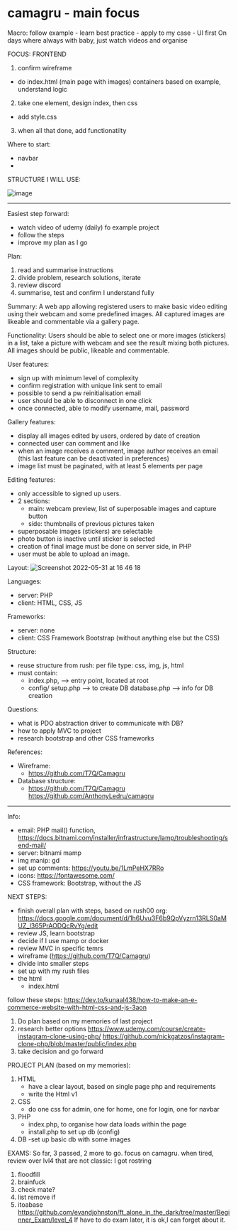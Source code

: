 # camagru - main focus

Macro: follow example - learn best practice - apply to my case - UI first
On days where always with baby, just watch videos and organise 

FOCUS: FRONTEND

1) confirm wireframe
- do index.html (main page with images)
    containers based on example, understand logic
2) take one element, design index, then css
- add style.css
3) when all that done, add functionatilty

Where to start:
- navbar
- 

STRUCTURE I WILL USE:

![image](https://user-images.githubusercontent.com/86101754/183259344-98acdb67-c749-496f-8435-e350956e9c99.png)

______

Easiest step forward:
- watch video of udemy (daily) fo example project
- follow the steps
- improve my plan as I go


Plan:
1) read and summarise instructions
2) divide problem, research solutions, iterate
3) review discord
4) summarise, test and confirm I understand fully

Summary: 
A web app allowing registered users to make basic video editing using their webcam and some predefined images. 
All captured images are likeable and commentable via a gallery page.

Functionality:
Users should be able to select one or more images (stickers) in a list, 
take a picture with webcam and see the result mixing both pictures.
All images should be public, likeable and commentable.

User features:
- sign up with minimum level of complexity
- confirm registration with unique link sent to email
- possible to send a pw reinitialisation email
- user should be able to disconnect in one click
- once connected, able to modify username, mail, password

Gallery features:
- display all images edited by users, ordered by date of creation
- connected user can comment and like
- when an image receives a comment, image author receives an email
(this last feature can be deactivated in preferences)
- image list must be paginated, with at least 5 elements per page

Editing features:
- only accessible to signed up users.
- 2 sections: 
    - main: webcam preview, list of superposable images and capture button
    - side: thumbnails of previous pictures taken
- superposable images (stickers) are selectable
- photo button is inactive until sticker is selected
- creation of final image must be done on server side, in PHP
- user must be able to upload an image.

Layout:
![Screenshot 2022-05-31 at 16 46 18](https://user-images.githubusercontent.com/86101754/171188870-69dcc1d1-5b4d-4dba-914e-a95035ddeeaa.png)

Languages:
- server: PHP
- client: HTML, CSS, JS

Frameworks:
- server: none
- client: CSS Framework Bootstrap (without anything else but the CSS)

Structure: 
- reuse structure from rush: per file type: css, img, js, html
- must contain: 
    - index.php, --> entry point, located at root
    - config/ 
        setup.php --> to create DB
        database.php --> info for DB creation

Questions:
- what is PDO abstraction driver to communicate with DB?
- how to apply MVC to project
- research bootstrap and other CSS frameworks

References:
- Wireframe:
    - https://github.com/T7Q/Camagru
- Database structure:
    - https://github.com/T7Q/Camagru
 https://github.com/AnthonyLedru/camagru

____________________________________________

Info:
- email: PHP mail() function, https://docs.bitnami.com/installer/infrastructure/lamp/troubleshooting/send-mail/
- server: bitnami mamp
- img manip: gd
- set up comments: https://youtu.be/1LmPeHX7RRo
- icons:  https://fontawesome.com/ 
- CSS framework: Bootstrap, without the JS


NEXT STEPS:
- finish overall plan with steps, based on rush00 org: https://docs.google.com/document/d/1h6Uvu3F6b9QpVyzrn13RLS0aMUZ_l365PrAODQcRvYg/edit
- review JS, learn bootstrap
- decide if I use mamp or docker
- review MVC in specific temrs
- wireframe (https://github.com/T7Q/Camagru)
- divide into smaller steps
- set up with my rush files
- the html 
    - index.html
 
follow these steps: https://dev.to/kunaal438/how-to-make-an-e-commerce-website-with-html-css-and-js-3aon


1) Do plan based on my memories of last project
2) research better options
    https://www.udemy.com/course/create-instagram-clone-using-php/
    https://github.com/nickgatzos/instagram-clone-php/blob/master/public/index.php
3) take decision and go forward

PROJECT PLAN (based on my memories):
1) HTML
    - have a clear layout, based on single page php and requirements
    - write the Html v1
2) CSS
    - do one css for admin, one for home, one for login, one for navbar
3) PHP
    - index.php, to organise how data loads within the page
    - install.php to set up db (config)
4) DB
    -set up basic db with some images



EXAMS:
So far, 3 passed, 2 more to go. 
focus on camagru. when tired, review over lvl4 that are not classic:
I got rostring
1) floodfill
2) brainfuck
3) check mate?
4) list remove if
5) itoabase
https://github.com/evandjohnston/ft_alone_in_the_dark/tree/master/Beginner_Exam/level_4
If have to do exam later, it is ok,I can forget about it.
